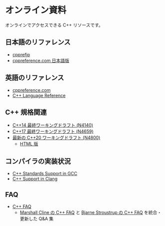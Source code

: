 # オンライン資料

オンラインでアクセスできる C++ リソースです。

## 日本語のリファレンス
- [cpprefjp](https://cpprefjp.github.io/)
- [cppreference.com 日本語版](https://ja.cppreference.com/w/cpp)

## 英語のリファレンス
- [cppreference.com](https://en.cppreference.com/w/)
- [C++ Language Reference](https://docs.microsoft.com/en-us/cpp/cpp/cpp-language-reference)

## C++ 規格関連
- [C++14 最終ワーキングドラフト (N4140)](https://github.com/cplusplus/draft/blob/master/papers/n4140.pdf?raw=true)
- [C++17 最終ワーキングドラフト (N4659)](http://www.open-std.org/jtc1/sc22/wg21/docs/papers/2017/n4659.pdf)
- [最新の C++20 ワーキングドラフト (N4800)](http://www.open-std.org/jtc1/sc22/wg21/docs/papers/2019/n4800.pdf)
    - [HTML 版](http://eel.is/c++draft/)

## コンパイラの実装状況
- [C++ Standards Support in GCC](https://gcc.gnu.org/projects/cxx-status.html)
- [C++ Support in Clang](http://clang.llvm.org/cxx_status.html)

## FAQ
- [C++ FAQ](https://isocpp.org/faq)
    - [Marshall Cline の C++ FAQ](http://www.cs.technion.ac.il/users/yechiel/c++-faq/index.html) と [Bjarne Stroustrup の C++ FAQ](http://stroustrup.com/bs_faq.html) を統合・更新した Q&A 集
